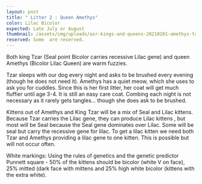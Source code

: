 ```yaml
---
layout: post
title: " Litter 2 : Queen Amethys"
color: Lilac Bicolor
expected: Late July or August
thumbnail: /assets/img/uploads/asr-kings-and-queens-20210201-amethys-takes-over-the-ironing-board.png
reserved: Some  are reserved.
---
```

Both king Tzar (Seal point Bicolor carries recessive Lilac gene) and queen Amethys (Bicolor Lilac Queen) are warm fuzzies.  

 Tzar sleeps with our dog every night and asks to be brushed every evening (though he does not need it). Amethys has a quiet meow, which she uses to ask you for cuddles. Since this is her first litter, her coat will get much fluffier until age 3-4.  It is still an easy care coat. Combing each night is not necessary as it rarely gets tangles... though she does ask to be brushed. 

Kittens out of Amethys and King Tzar will be a mix of Seal and Lilac kittens. Because Tzar carries the Lilac gene, they can produce Lilac kittens , but most will be Seal because the Seal gene dominates over Lilac. Some will be seal but carry the recessive gene for lilac.  To get a lilac kitten we need both Tzar and Amethys providing a lilac gene to one kitten. This is possible but will not occur often.

White markings: Using the rules of genetics and the genetic predictor Punnett square -  50% of the kittens should be bicolor (white V on face),  25% mitted (dark face with mittens and 25% high white bicolor (kittens with the extra white).